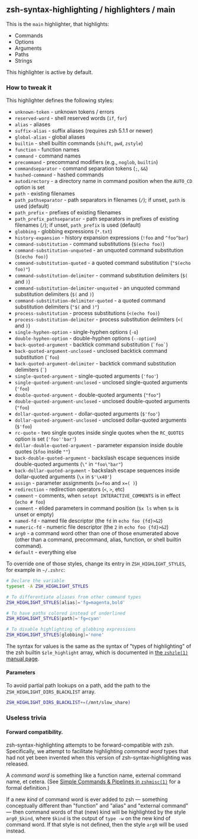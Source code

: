 zsh-syntax-highlighting / highlighters / main
---------------------------------------------

This is the `main` highlighter, that highlights:

* Commands
* Options
* Arguments
* Paths
* Strings

This highlighter is active by default.


### How to tweak it

This highlighter defines the following styles:

* `unknown-token` - unknown tokens / errors
* `reserved-word` - shell reserved words (`if`, `for`)
* `alias` - aliases
* `suffix-alias` - suffix aliases (requires zsh 5.1.1 or newer)
* `global-alias` - global aliases
* `builtin` - shell builtin commands (`shift`, `pwd`, `zstyle`)
* `function` - function names
* `command` - command names
* `precommand` - precommand modifiers (e.g., `noglob`, `builtin`)
* `commandseparator` - command separation tokens (`;`, `&&`)
* `hashed-command` - hashed commands
* `autodirectory` - a directory name in command position when the `AUTO_CD` option is set
* `path` - existing filenames
* `path_pathseparator` - path separators in filenames (`/`); if unset, `path` is used (default)
* `path_prefix` - prefixes of existing filenames
* `path_prefix_pathseparator` - path separators in prefixes of existing filenames (`/`); if unset, `path_prefix` is used (default)
* `globbing` - globbing expressions (`*.txt`)
* `history-expansion` - history expansion expressions (`!foo` and `^foo^bar`)
* `command-substitution` - command substitutions (`$(echo foo)`)
* `command-substitution-unquoted` - an unquoted command substitution (`$(echo foo)`)
* `command-substitution-quoted` - a quoted command substitution (`"$(echo foo)"`)
* `command-substitution-delimiter` - command substitution delimiters (`$(` and `)`)
* `command-substitution-delimiter-unquoted` - an unquoted command substitution delimiters (`$(` and `)`)
* `command-substitution-delimiter-quoted` - a quoted command substitution delimiters (`"$(` and `)"`)
* `process-substitution` - process substitutions (`<(echo foo)`)
* `process-substitution-delimiter` - process substitution delimiters (`<(` and `)`)
* `single-hyphen-option` - single-hyphen options (`-o`)
* `double-hyphen-option` - double-hyphen options (`--option`)
* `back-quoted-argument` - backtick command substitution (`` `foo` ``)
* `back-quoted-argument-unclosed` - unclosed backtick command substitution (`` `foo ``)
* `back-quoted-argument-delimiter` - backtick command substitution delimiters (`` ` ``)
* `single-quoted-argument` - single-quoted arguments (`` 'foo' ``)
* `single-quoted-argument-unclosed` - unclosed single-quoted arguments (`` 'foo ``)
* `double-quoted-argument` - double-quoted arguments (`` "foo" ``)
* `double-quoted-argument-unclosed` - unclosed double-quoted arguments (`` "foo ``)
* `dollar-quoted-argument` - dollar-quoted arguments (`` $'foo' ``)
* `dollar-quoted-argument-unclosed` - unclosed dollar-quoted arguments (`` $'foo ``)
* `rc-quote` - two single quotes inside single quotes when the `RC_QUOTES` option is set (`` 'foo''bar' ``)
* `dollar-double-quoted-argument` - parameter expansion inside double quotes (`$foo` inside `""`)
* `back-double-quoted-argument` -  backslash escape sequences inside double-quoted arguments (`\"` in `"foo\"bar"`)
* `back-dollar-quoted-argument` -  backslash escape sequences inside dollar-quoted arguments (`\x` in `$'\x48'`)
* `assign` - parameter assignments (`x=foo` and `x=( )`)
* `redirection` - redirection operators (`<`, `>`, etc)
* `comment` - comments, when `setopt INTERACTIVE_COMMENTS` is in effect (`echo # foo`)
* `comment` - elided parameters in command position (`$x ls` when `$x` is unset or empty)
* `named-fd` - named file descriptor (the `fd` in `echo foo {fd}>&2`)
* `numeric-fd` - numeric file descriptor (the `2` in `echo foo {fd}>&2`)
* `arg0` - a command word other than one of those enumerated above (other than a command, precommand, alias, function, or shell builtin command).
* `default` - everything else

To override one of those styles, change its entry in `ZSH_HIGHLIGHT_STYLES`,
for example in `~/.zshrc`:

```zsh
# Declare the variable
typeset -A ZSH_HIGHLIGHT_STYLES

# To differentiate aliases from other command types
ZSH_HIGHLIGHT_STYLES[alias]='fg=magenta,bold'

# To have paths colored instead of underlined
ZSH_HIGHLIGHT_STYLES[path]='fg=cyan'

# To disable highlighting of globbing expressions
ZSH_HIGHLIGHT_STYLES[globbing]='none'
```

The syntax for values is the same as the syntax of "types of highlighting" of
the zsh builtin `$zle_highlight` array, which is documented in [the `zshzle(1)`
manual page][zshzle-Character-Highlighting].

#### Parameters

To avoid partial path lookups on a path, add the path to the `ZSH_HIGHLIGHT_DIRS_BLACKLIST` array.

```zsh
ZSH_HIGHLIGHT_DIRS_BLACKLIST+=(/mnt/slow_share)
```

### Useless trivia

#### Forward compatibility.

zsh-syntax-highlighting attempts to be forward-compatible with zsh.
Specifically, we attempt to facilitate highlighting _command word_ types that
had not yet been invented when this version of zsh-syntax-highlighting was
released.

A _command word_ is something like a function name, external command name, et
cetera.  (See
[Simple Commands & Pipelines in `zshmisc(1)`][zshmisc-Simple-Commands-And-Pipelines]
for a formal definition.)

If a new _kind_ of command word is ever added to zsh — something conceptually
different than "function" and "alias" and "external command" — then command words
of that (new) kind will be highlighted by the style `arg0_$kind`,
where `$kind` is the output of `type -w` on the new kind of command word.  If that
style is not defined, then the style `arg0` will be used instead.

[zshmisc-Simple-Commands-And-Pipelines]: http://zsh.sourceforge.net/Doc/Release/Shell-Grammar.html#Simple-Commands-_0026-Pipelines

[zshzle-Character-Highlighting]: http://zsh.sourceforge.net/Doc/Release/Zsh-Line-Editor.html#Character-Highlighting
